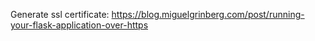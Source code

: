 Generate ssl certificate: https://blog.miguelgrinberg.com/post/running-your-flask-application-over-https
